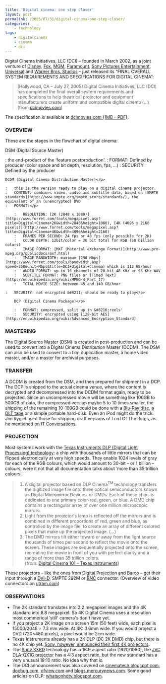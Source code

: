 ```yaml
---
title: 'Digital cinema: one step closer'
layout: post
permalink: /2005/07/31/digital-cinema-one-step-closer/
categories:
    - technology
tags:
    - digitalcinema
    - cinema
    - dci
---
```

Digital Cinema Initiatives, LLC (DCI) &#8211; founded in March 2002, as a joint venture of [Disney](http://disney.go.com/disneypictures/), [Fox](http://www.foxmovies.com/), [MGM](http://www.mgm.com/movies_theatrical.do), [Paramount](http://www.paramount.com/motionpictures/), [Sony Pictures Entertainment](http://www.sonypictures.com/movies/index.html), [Universal](http://www.universalpictures.com/) and [Warner Bros. Studios](http://www2.warnerbros.com/web/main/movies/movies.jsp) &#8211; just released its &#8220;FINAL OVERALL SYSTEM REQUIREMENTS AND SPECIFICATIONS FOR DIGITAL CINEMA&#8221;:

> (Hollywood, CA &#8211; July 27, 2005) Digital Cinema Initiatives, LLC (DCI) has completed the final overall system requirements and specifications to help theatrical projector and equipment manufacturers create uniform and compatible digital cinema (&#8230;)  
> (from [dcimovies.com](http://www.dcimovies.com/press/07-27-05.tt2))

The specification is available at [dcimovies.com (1MB &#8211; PDF)](http://www.dcimovies.com/DCI_Digital_Cinema_System_Spec_v1.pdf).

### OVERVIEW

These are the stages in the flowchart of digital cinema:

DSM (Digital Source Master)</p> 
:   the end-product of the &#8216;feature postproduction'. 
:   FORMAT: Defined by producer (color space and bit depth, resolution, fps, &#8230;) 
:   SECURITY: Defined by the producer</p> 
    
    DCDM (Digital Cinema Distribution Master)</p> 
    
    :   this is the version ready to play on a digital cinema projector. 
    :   CONTENT: combines video, audio and subtitle data, based on [SMPTE standards](http://www.smpte.org/smpte_store/standards/), the equivalent of an (unencrypted) DVD 
    :   FORMAT:</p> 
        
        :   RESOLUTION: [2K (2048 x 1080)](http://www.forret.com/tools/megapixel.asp?title=Digital+Cinema+2K&width=2048&height=1080), [4K (4096 x 2160 pixels)](http://www.forret.com/tools/megapixel.asp?title=Digital+Cinema+4K&width=4096&height=2160) 
        :   FRAMES PER SECOND: 24 fps or 48 fps (only possible for 2K) 
        :   COLOR DEPTH: 12bit/color = 36 bit total for RGB (68 billion colors) 
        :   IMAGE FORMAT: [MXF (Material eXchange Format)](http://www.pro-mpeg.org/publicdocs/mxf.html) 
        :   IMAGE BANDWIDTH: maximum [250 Mbps](http://www.forret.com/tools/bandwidth.asp?speed=250&unit=Mbps&title=DCI+Digital+Cinema) which is 112 GB/hour 
        :   AUDIO FORMAT: up to 16 channels of 20-bit 48 KHz or 96 KHz WAV 
        :   SUBTITLE FORMAT: PNG files or [Timed Text](http://en.wikipedia.org/wiki/MPEG-4_Part_17) 
        :   TOTAL MOVIE SIZE: between 45 and 140 GB/hour 
    
    :   SECURITY: not encrypted &#8211; should be ready to play</p> 
        
        DCP (Digital Cinema Package)</p> 
        
        :   FORMAT: compressed, split up in &#8216;reels' 
        :   SECURITY: encrypted using [128-bit AES](http://en.wikipedia.org/wiki/Advanced_Encryption_Standard)

### MASTERING

The Digital Source Master (DSM) is created in post-production and can be used to convert into a Digital Cinema Distribution Master (DCDM). The DSM can also be used to convert to a film duplication master, a home video master, and/or a master for archival purposes.

### TRANSFER

A DCDM is created from the DSM, and then prepared for shipment in a DCP. The DCP is shipped to the actual cinema venue, where the content is decrypted and decompressed into the DCDM format again, ready to be projected. Since an uncompressed movie will be something like 100GB to 500GB of data, the compressed version maybe 5 to 10 times smaller, the shipping of the remaining 10-100GB could be done with a [Blu-Ray disc](http://www.blu-ray.com/faq/#1.5), [a DLT tape](http://www.dlttape.com/DLTtape/Technology) or a simple portable hard-disk. Even an iPod might do the trick. Jim Rygiel used those for shipping draft versions of Lord Of The Rings, as he mentioned [on IT Conversations](http://www.itconversations.com/shows/detail233.html).

### PROJECTION

Most systems work with the [Texas Instruments DLP (Digital Light Processing) technology](http://dlp.com/dlp_technology/dlp_technology_overview.asp): a chip with thousands of little mirrors that can be flipped electronically at very high speeds. They enable 1024 levels of gray for each of the RGB colours, which would amount to 30-bit &#8211; or 1 billion &#8211; colours, were it not that all documentation talks about &#8216;more than 35 trillion colours'.

> 1. A digital projector based on DLP Cinema<sup>TM </sup>technology transfers the digitized image file onto three optical semiconductors known as Digital Micromirror Devices, or DMDs. Each of these chips is dedicated to one primary color-red, green, or blue. A DMD chip contains a rectangular array of over one million microscopic mirrors.  
> 2. Light from the projector's lamp is reflected off the mirrors and is combined in different proportions of red, green and blue, as controlled by the image file, to create an array of different colored pixels that make up the projected image. (&#8230;)  
> 3. The DMD mirrors tilt either toward or away from the light source thousands of times per second to reflect the movie onto the screen. These images are sequentially projected onto the screen, recreating the movie in front of you with perfect clarity and a range of more than 35 trillion colors.  
> (from: [Digital Cinema 101 &#8211; Texas Instruments](http://www.dlp.com/dlp_cinema/dlp_cinema_digital_cinema_101.asp)) 

These projectors &#8211; like the ones from [Digital Projection](http://www.digitalprojection.com/DCinema/home.html) and [Barco](http://www.barco.com/digitalcinema/en/products/DLPCinemaprojectors.asp) &#8211; get their input through a [DVI-D](http://en.wikipedia.org/wiki/Digital_Visual_Interface), SMPTE 292M or [BNC](http://en.wikipedia.org/wiki/BNC_connector) connector. (Overview of video connectors on [utram.com](http://www.utram.com/fr/Guide_Technique/Connecteurs.html))

### OBSERVATIONS

  * The 2K standard translates into 2.2 megapixel images and the 4K standard into 8.8 megapixel. So 4K Digital Cinema uses a resolution most commerical &#8216;still' camera's don't have yet. 
  * If you project a 2K image on a screen 15m (50 feet) wide, each pixel is 15000/2048 = 7.3 mm wide. At 4K: 3.6mm wide. If you would project a DVD (720&#215;480 pixels), a pixel would be 2cm wide. 
  * Texas Instruments already has a 2K DLP (DC 2K DMD) chip, but there is no 4K chip yet. [Sony, however, announced their first 4K projectors](http://news.sel.sony.com/pressrelease/4864). 
  * The [Sony SXRD](http://www.audiorevolution.com/news/0203/27.sony.shtml) technology has a 16:9 aspect ratio (1920/1080), the [JVC DLA-QX1G projector](http://www.jvc.ca/jvcpro/product-detail.aspx?h=P2_200&l=E&model=DLA-QX1G) has a 4:3 aspect ratio, but the new standard has a very unusual 19:10 ratio. No idea why that is. 
  * The DCI announcement was also covered on [cinematech.blogspot.com](http://cinematech.blogspot.com/2005/07/d-cinema-roll-out-shading-nuances.html), [docbug.com](http://docbug.com/blog/archives/000404.html), [ofview.com](http://www.ofview.com/?p=63) and [blogs.mercurynews.com](http://blogs.mercurynews.com/aei/2005/07/coming_to_a_dig.html "blogs.mercurynews.com/aei"). Some good articles on DLP: [whatsonhdtv.blogspot.com](http://whatsonhdtv.blogspot.com/).
